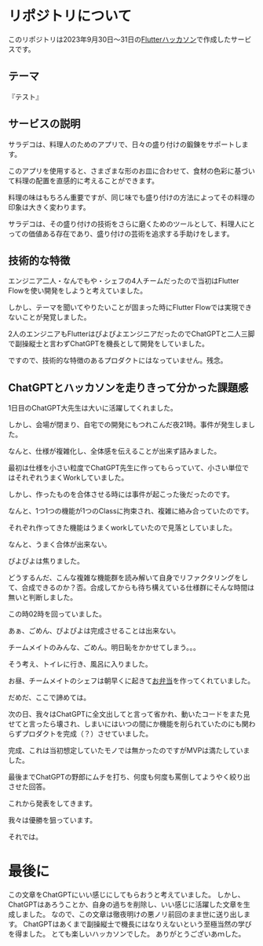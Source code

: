 # リポジトリについて

このリポジトリは2023年9月30日〜31日の[Flutterハッカソン](https://hackathon.flutteruniv.com/)で作成したサービスです。

## テーマ

『テスト』

## サービスの説明

サラデコは、料理人のためのアプリで、日々の盛り付けの鍛錬をサポートします。

このアプリを使用すると、さまざまな形のお皿に合わせて、食材の色彩に基づいて料理の配置を直感的に考えることができます。

料理の味はもちろん重要ですが、同じ味でも盛り付けの方法によってその料理の印象は大きく変わります。

サラデコは、その盛り付けの技術をさらに磨くためのツールとして、料理人にとっての価値ある存在であり、盛り付けの芸術を追求する手助けをします。

## 技術的な特徴

エンジニア二人・なんでもや・シェフの4人チームだったので当初はFlutter Flowを使い開発をしようと考えていました。

しかし、テーマを聞いてやりたいことが固まった時にFlutter Flowでは実現できないことが発覚しました。

2人のエンジニアもFlutterはぴよぴよエンジニアだったのでChatGPTと二人三脚で副操縦士と言わずChatGPTを機長として開発をしていました。

ですので、技術的な特徴のあるプロダクトにはなっていません。残念。

## ChatGPTとハッカソンを走りきって分かった課題感

1日目のChatGPT大先生は大いに活躍してくれました。

しかし、会場が閉まり、自宅での開発にもつれこんだ夜21時。事件が発生しました。

なんと、仕様が複雑化し、全体感を伝えることが出来ず詰みました。

最初は仕様を小さい粒度でChatGPT先生に作ってもらっていて、小さい単位ではそれぞれうまくWorkしていました。

しかし、作ったものを合体させる時には事件が起こった後だったのです。

なんと、1つ1つの機能が1つのClassに拘束され、複雑に絡み合っていたのです。

それぞれ作ってきた機能はうまくworkしていたので見落としていました。

なんと、うまく合体が出来ない。

ぴよぴよは焦りました。

どうするんだ、こんな複雑な機能群を読み解いて自身でリファクタリングをして、合成できるのか？否。合成してからも待ち構えている仕様群にそんな時間は無いと判断しました。

この時02時を回っていました。

あぁ、ごめん、ぴよぴよは完成させることは出来ない。

チームメイトのみんな、ごめん。明日恥をかかせてしまう。。。

そう考え、トイレに行き、風呂に入りました。

お昼、チームメイトのシェフは朝早くに起きて[お弁当](https://x.com/fumiya_itsc/status/1708094761700356549?s=20)を作ってくれていました。

だめだ、ここで諦めては。

次の日、我々はChatGPTに全文出してと言って省かれ、動いたコードをまた見せてと言ったら壊され、しまいにはいつの間にか機能を削られていたのにも関わらずプロダクトを完成（？）させていました。

完成、これは当初想定していたモノでは無かったのですがMVPは満たしていました。

最後までChatGPTの野郎にムチを打ち、何度も何度も罵倒してようやく絞り出させた回答。

これから発表をしてきます。

我々は優勝を狙っています。

それでは。



# 最後に
この文章をChatGPTにいい感じにしてもらおうと考えていました。
しかし、ChatGPTはあろうことか、自身の過ちを削除し、いい感じに活躍した文章を生成しました。
なので、この文章は徹夜明けの悪ノリ前回のまま世に送り出します。
ChatGPTはあくまで副操縦士で機長にはなりえないという至極当然の学びを得ました。
とても楽しいハッカソンでした。
ありがとうございあｍした。
